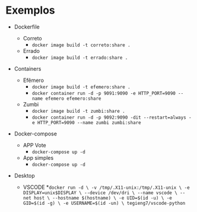 # Exemplos

* Dockerfile
    * Correto
        * `docker image build -t correto:share .`
    * Errado
        * `docker image build -t errado:share .`

* Containers
    * Efêmero
        * `docker image build -t efemero:share .`
        * `docker container run -d -p 9091:9090 -e HTTP_PORT=9090 --name efemero efemero:share`
    * Zumbi
        * `docker image build -t zumbi:share .`
        * `docker container run -d -p 9092:9090 -dit --restart=always -e HTTP_PORT=9090 --name zumbi zumbi:share`

* Docker-compose
    * APP Vote
        * `docker-compose up -d`
    * App simples
        * `docker-compose up -d`

* Desktop
    * VSCODE
        *`docker run -d \
            -v /tmp/.X11-unix:/tmp/.X11-unix \
            -e DISPLAY=unix$DISPLAY \
            --device /dev/dri \
            --name vscode \
            --net host \
            --hostname $(hostname) \
            -e UID=$(id -u) \
            -e GID=$(id -g) \
            -e USERNAME=$(id -un) \
            tegieng7/vscode-python`